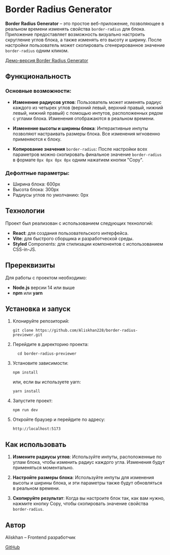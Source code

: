 # Border Radius Generator

**Border Radius Generator** – это простое веб-приложение, позволяющее в реальном времени изменять свойства ```border-radius``` для блока. Приложение предоставляет возможность визуально настроить скругление углов блока, а также изменять его высоту и ширину. После настройки пользователь может скопировать сгенерированное значение ```border-radius``` одним кликом.

[Демо-версия Border Radius Generator](https://border-radius-previewer-two.vercel.app/)

## Функциональность

### Основные возможности:

- **Изменение радиусов углов**: Пользователь может изменять радиус каждого из четырех углов (верхний левый, верхний правый, нижний левый, нижний правый) с помощью инпутов, расположенных рядом с углами блока. Изменения отображаются в реальном времени.

- **Изменение высоты и ширины блока**: Интерактивные инпуты позволяют настраивать размеры блока. Все изменения мгновенно применяются к блоку.

- **Копирование значения** ```border-radius```: После настройки всех параметров можно скопировать финальное значение ```border-radius``` в формате ```0px 0px 0px 0px``` одним нажатием кнопки "Copy".


### Дефолтные параметры:

- Ширина блока: 600px
- Высота блока: 300px
- Радиусы углов по умолчанию: 0px

## Технологии

Проект был реализован с использованием следующих технологий:

- **React**: для создания пользовательского интерфейса.
- **Vite**: для быстрого сборщика и разработческой среды.
- **Styled** Components: для стилизации компонентов с использованием CSS-in-JS.

## Пререквизиты

Для работы с проектом необходимо:

- **Node.js** версии 14 или выше
- **npm** или **yarn**

## Установка и запуск

1. Клонируйте репозиторий:

	 ```
	 git clone https://github.com/Aliskhan228/border-radius-previewer.git
	 ```

2. Перейдите в директорию проекта:
   ```
	 cd border-radius-previewer
	 ```

3. Установите зависимости:
	 ```
	 npm install
	 ```

	 или, если вы используете yarn:

	 ```
	 yarn install
	 ```

4. Запустите проект:
	 ```
	 npm run dev
	 ```

5. Откройте браузер и перейдите по адресу:
	 ```
	 http://localhost:5173
	 ```

## Как использовать

1. **Измените радиусы углов**: Используйте инпуты, расположенные по углам блока, чтобы изменить радиус каждого угла. Изменения будут применяться моментально.

2. **Настройте размеры блока**: Используйте инпуты для изменения высоты и ширины блока, и эти параметры также будут обновляться в реальном времени.

3. **Скопируйте результат**: Когда вы настроите блок так, как вам нужно, нажмите кнопку Copy, чтобы скопировать значение свойства ```border-radius```.

## Автор

Aliskhan – Frontend разработчик

[GitHub](https://github.com/Aliskhan228)
